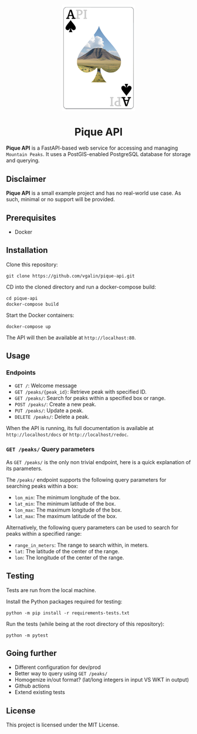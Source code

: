 <p align="center">
<img align="center"  width="200" src="logo-pique.png">
</p>

<h1 align="center"> Pique API </h1>


**Pique API** is a FastAPI-based web service for accessing and managing `Mountain Peaks`. It uses a PostGIS-enabled PostgreSQL database for storage and querying.

## Disclaimer
**Pique API** is a small example project and has no real-world use case. As such, minimal or no support will be provided.

## Prerequisites
- Docker

## Installation

Clone this repository:
```shell
git clone https://github.com/vgalin/pique-api.git
```

CD into the cloned directory and run a docker-compose build:
```shell
cd pique-api
docker-compose build
```

Start the Docker containers:
```shell
docker-compose up
```
The API will then be available at `http://localhost:80`.
## Usage
### Endpoints

- `GET /`: Welcome message
- `GET /peaks/{peak_id}`: Retrieve peak with specified ID.
- `GET /peaks/`: Search for peaks within a specified box or range.
- `POST /peaks/`: Create a new peak.
- `PUT /peaks/`: Update a  peak.
- `DELETE /peaks/`: Delete a peak.

When the API is running, its full documentation is available at `http://localhost/docs` or `http://localhost/redoc`.

### `GET /peaks/` Query parameters

As `GET /peaks/` is the only non trivial endpoint, here is a quick explanation of its parameters.

The `/peaks/` endpoint supports the following query parameters for searching peaks within a box:
- `lon_min`: The minimum longitude of the box.
- `lat_min`: The minimum latitude of the box.
- `lon_max`: The maximum longitude of the box.
- `lat_max`: The maximum latitude of the box.

Alternatively, the following query parameters can be used to search for peaks within a specified range:
- `range_in_meters`: The range to search within, in meters.
- `lat`: The latitude of the center of the range.
- `lon`: The longitude of the center of the range.

## Testing
Tests are run from the local machine.

Install the Python packages required for testing:
```shell
python -m pip install -r requirements-tests.txt
```

Run the tests (while being at the root directory of this repository):
```shell
python -m pytest
```

## Going further

- Different configuration for dev/prod
- Better way to query using `GET /peaks/`
- Homogenize in/out format? (lat/long integers in input VS WKT in output)
- Github actions
- Extend existing tests

## License

This project is licensed under the MIT License.